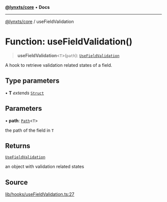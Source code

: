 [**@lynxts/core**](../README.md) • **Docs**

***

[@lynxts/core](../README.md) / useFieldValidation

# Function: useFieldValidation()

> **useFieldValidation**\<`T`\>(`path`): [`UseFieldValidation`](../interfaces/UseFieldValidation.md)

A hook to retrieve validation related states of a field.

## Type parameters

• **T** *extends* [`Struct`](../type-aliases/Struct.md)

## Parameters

• **path**: [`Path`](../type-aliases/Path.md)\<`T`\>

the path of the field in `T`

## Returns

[`UseFieldValidation`](../interfaces/UseFieldValidation.md)

an object with validation related states

## Source

[lib/hooks/useFieldValidation.ts:27](https://github.com/JoseLion/lynxts/blob/main/packages/core/src/lib/hooks/useFieldValidation.ts#L27)
